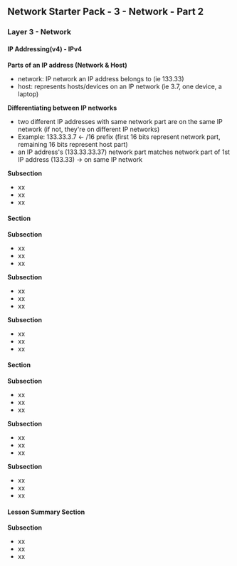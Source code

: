## Network Starter Pack - 3 - Network - Part 2 ##
### Layer 3 - Network
#### IP Addressing(v4) - IPv4
**Parts of an IP address (Network & Host)**
* network: IP network an IP address belongs to (ie 133.33)
* host: represents hosts/devices on an IP network (ie 3.7, one device, a laptop)

**Differentiating between IP networks**
* two different IP addresses with same network part are on the same IP network (if not, they're on different IP networks)
* Example: 133.33.3.7 <- /16 prefix (first 16 bits represent network part, remaining 16 bits represent host part) 
* an IP address's (133.33.33.37) network part matches network part of 1st IP address (133.33) -> on same IP network

**Subsection**
* xx
* xx
* xx
#### Section
**Subsection**
* xx
* xx
* xx

**Subsection**
* xx
* xx
* xx

**Subsection**
* xx
* xx
* xx
#### Section
**Subsection**
* xx
* xx
* xx

**Subsection**
* xx
* xx
* xx

**Subsection**
* xx
* xx
* xx
#### Lesson Summary Section
**Subsection**
* xx
* xx
* xx
